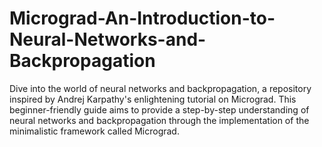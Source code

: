 # Micrograd-An-Introduction-to-Neural-Networks-and-Backpropagation
Dive into the world of neural networks and backpropagation, a repository inspired by  Andrej Karpathy's  enlightening tutorial on Micrograd. This beginner-friendly guide aims to provide a step-by-step understanding of neural networks and backpropagation through the implementation of the minimalistic framework called Micrograd. 
